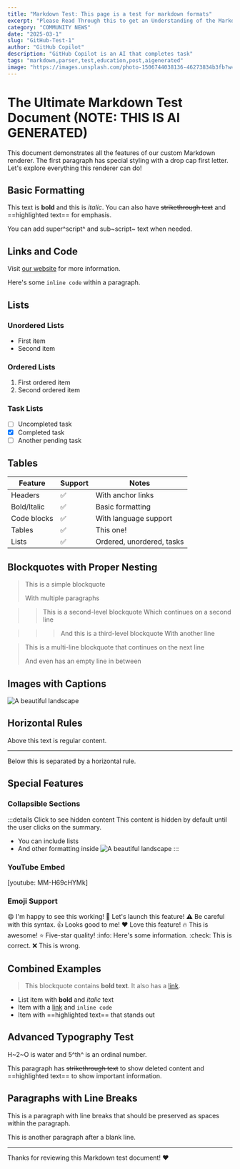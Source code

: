 ```yaml
---
title: "Markdown Test: This page is a test for markdown formats"
excerpt: "Please Read Through this to get an Understanding of the Markdown converter"
category: "COMMUNITY NEWS"
date: "2025-03-1"
slug: "GitHub-Test-1"
author: "GitHub Copilot"
description: "GitHub Copilot is an AI that completes task"
tags: "markdown,parser,test,education,post,aigenerated"
image: "https://images.unsplash.com/photo-1506744038136-46273834b3fb?w=600"
---
```

<!-- markdownlint-disable -->
# The Ultimate Markdown Test Document (NOTE: THIS IS AI GENERATED)

This document demonstrates all the features of our custom Markdown renderer. The first paragraph has special styling with a drop cap first letter. Let's explore everything this renderer can do!

## Basic Formatting

This text is **bold** and this is *italic*. You can also have ~~strikethrough text~~ and ==highlighted text== for emphasis.

You can add super^script^ and sub~script~ text when needed.

## Links and Code

Visit [our website](https://example.com) for more information.

Here's some `inline code` within a paragraph.

## Lists

### Unordered Lists

- First item
- Second item

### Ordered Lists

1. First ordered item
2. Second ordered item

### Task Lists

- [ ] Uncompleted task
- [x] Completed task
- [ ] Another pending task

## Tables

| Feature | Support | Notes |
|---------|---------|-------|
| Headers | ✅ | With anchor links |
| Bold/Italic | ✅ | Basic formatting |
| Code blocks | ✅ | With language support |
| Tables | ✅ | This one! |
| Lists | ✅ | Ordered, unordered, tasks |

## Blockquotes with Proper Nesting

> This is a simple blockquote
>
> With multiple paragraphs

>> This is a second-level blockquote
>> Which continues on a second line

>>> And this is a third-level blockquote
>>> With another line

> This is a multi-line blockquote
> that continues on the next line
> 
> And even has an empty line in between

## Images with Captions

![A beautiful landscape](https://images.unsplash.com/photo-1506744038136-46273834b3fb?w=600 "Beautiful mountain landscape")

## Horizontal Rules

Above this text is regular content.

----

Below this is separated by a horizontal rule.

## Special Features

### Collapsible Sections

:::details Click to see hidden content
This content is hidden by default until the user clicks on the summary.

- You can include lists
- And other formatting inside
![A beautiful landscape](https://images.unsplash.com/photo-1506744038136-46273834b3fb?w=600)
:::

### YouTube Embed

[youtube: MM-H69cHYMk]

### Emoji Support

:smile: I'm happy to see this working!
:rocket: Let's launch this feature!
:warning: Be careful with this syntax.
:thumbsup: Looks good to me!
:heart: Love this feature!
:fire: This is awesome!
:star: Five-star quality!
:info: Here's some information.
:check: This is correct.
:x: This is wrong.

## Combined Examples

> This blockquote contains **bold text**.
> It also has a [link](https://example.com).

- List item with **bold** and *italic* text
- Item with a [link](https://example.com) and `inline code`
- Item with ==highlighted text== that stands out

## Advanced Typography Test

H~2~O is water and 5^th^ is an ordinal number.

This paragraph has ~~strikethrough text~~ to show deleted content and ==highlighted text== to show important information.

## Paragraphs with Line Breaks

This is a paragraph with
line breaks that should be
preserved as spaces within
the paragraph.

This is another paragraph
after a blank line.

---

Thanks for reviewing this Markdown test document! :heart:
